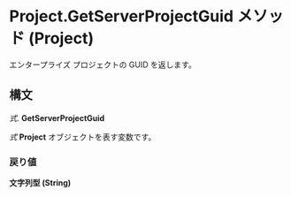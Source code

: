 
# Project.GetServerProjectGuid メソッド (Project)

エンタープライズ プロジェクトの GUID を返します。


## 構文

 _式_. **GetServerProjectGuid**

 _式_ **Project** オブジェクトを表す変数です。


### 戻り値

 **文字列型 (String)**

